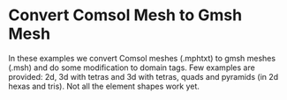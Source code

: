 Convert Comsol Mesh to Gmsh Mesh
==

In these examples we convert Comsol meshes (.mphtxt) to gmsh meshes (.msh) and do some modification to domain tags. Few examples are provided: 2d, 3d with tetras and 3d with tetras, quads and pyramids (in 2d hexas and tris). Not all the element shapes work yet.